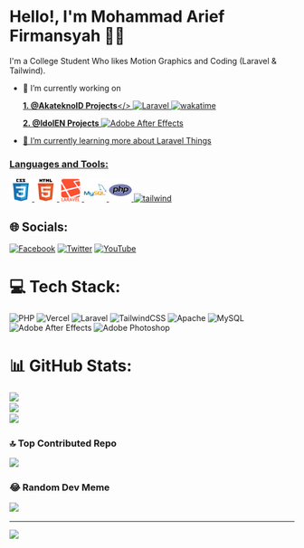 # Hello!, I'm Mohammad Arief Firmansyah ✌🏻

I'm a College Student Who likes Motion Graphics and Coding (Laravel & Tailwind).

- 🔭 I’m currently working on

	<a href="https://github.com/AkateknoID"><b>1. @AkateknoID Projects</b></>
	![Laravel](https://img.shields.io/badge/laravel-%23FF2D20.svg?style=flat&logo=laravel&logoColor=white) <a href="https://wakatime.com/badge/user/45f9aa3c-9b8f-4c24-b166-e58ebf584646/project/d497886e-bade-45ca-8cae-8c8e3bf1b71f"><img src="https://wakatime.com/badge/user/45f9aa3c-9b8f-4c24-b166-e58ebf584646/project/d497886e-bade-45ca-8cae-8c8e3bf1b71f.svg" alt="wakatime"></a>

 	<a href="https://www.idol-company.com/"><b>2. @IdolEN Projects</b></b>
  ![Adobe After Effects](https://img.shields.io/badge/Adobe%20After%20Effects-9999FF.svg?style=flat&logo=Adobe%20After%20Effects&logoColor=white)
  
- 🌱 I’m currently learning more about Laravel Things

<h3 align="left">Languages and Tools:</h3>
<p align="left"> <a href="https://www.w3schools.com/css/" target="_blank" rel="noreferrer"> <img src="https://raw.githubusercontent.com/devicons/devicon/master/icons/css3/css3-original-wordmark.svg" alt="css3" width="40" height="40"/> </a> <a href="https://www.w3.org/html/" target="_blank" rel="noreferrer"> <img src="https://raw.githubusercontent.com/devicons/devicon/master/icons/html5/html5-original-wordmark.svg" alt="html5" width="40" height="40"/> </a> <a href="https://laravel.com/" target="_blank" rel="noreferrer"> <img src="https://raw.githubusercontent.com/devicons/devicon/master/icons/laravel/laravel-plain-wordmark.svg" alt="laravel" width="40" height="40"/> </a> <a href="https://www.mysql.com/" target="_blank" rel="noreferrer"> <img src="https://raw.githubusercontent.com/devicons/devicon/master/icons/mysql/mysql-original-wordmark.svg" alt="mysql" width="40" height="40"/> </a> <a href="https://www.php.net" target="_blank" rel="noreferrer"> <img src="https://raw.githubusercontent.com/devicons/devicon/master/icons/php/php-original.svg" alt="php" width="40" height="40"/> </a> <a href="https://tailwindcss.com/" target="_blank" rel="noreferrer"> <img src="https://www.vectorlogo.zone/logos/tailwindcss/tailwindcss-icon.svg" alt="tailwind" width="40" height="40"/> </a> </p>


## 🌐 Socials:
[![Facebook](https://img.shields.io/badge/Facebook-%231877F2.svg?logo=Facebook&logoColor=white)](https://facebook.com/IzaMachi) [![Twitter](https://img.shields.io/badge/Twitter-%231DA1F2.svg?logo=Twitter&logoColor=white)](https://twitter.com/@Iza_machi) [![YouTube](https://img.shields.io/badge/YouTube-%23FF0000.svg?logo=YouTube&logoColor=white)](https://youtube.com/@@Iza_Machi) 

# 💻 Tech Stack:
![PHP](https://img.shields.io/badge/php-%23777BB4.svg?style=flat&logo=php&logoColor=white) ![Vercel](https://img.shields.io/badge/vercel-%23000000.svg?style=flat&logo=vercel&logoColor=white) ![Laravel](https://img.shields.io/badge/laravel-%23FF2D20.svg?style=flat&logo=laravel&logoColor=white) ![TailwindCSS](https://img.shields.io/badge/tailwindcss-%2338B2AC.svg?style=flat&logo=tailwind-css&logoColor=white) ![Apache](https://img.shields.io/badge/apache-%23D42029.svg?style=flat&logo=apache&logoColor=white) ![MySQL](https://img.shields.io/badge/mysql-%2300000f.svg?style=flat&logo=mysql&logoColor=white) ![Adobe After Effects](https://img.shields.io/badge/Adobe%20After%20Effects-9999FF.svg?style=flat&logo=Adobe%20After%20Effects&logoColor=white) ![Adobe Photoshop](https://img.shields.io/badge/adobe%20photoshop-%2331A8FF.svg?style=flat&logo=adobe%20photoshop&logoColor=white)
# 📊 GitHub Stats:
![](https://github-readme-stats.vercel.app/api?username=hiroakioriza&theme=dark&hide_border=false&include_all_commits=true&count_private=true)<br/>
![](https://github-readme-streak-stats.herokuapp.com/?user=hiroakioriza&theme=dark&hide_border=false)<br/>
![](https://github-readme-stats.vercel.app/api/top-langs/?username=hiroakioriza&theme=dark&hide_border=false&include_all_commits=true&count_private=true&layout=compact)

### 🔝 Top Contributed Repo
![](https://github-contributor-stats.vercel.app/api?username=hiroakioriza&limit=5&theme=dark&combine_all_yearly_contributions=true)

### 😂 Random Dev Meme
<img src='https://randommeme-five.vercel.app/' style="height: 400px;"/>

---
[![](https://visitcount.itsvg.in/api?id=hiroakioriza&icon=0&color=2)](https://visitcount.itsvg.in)

